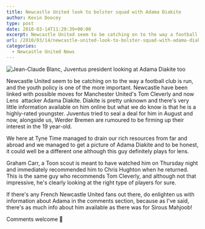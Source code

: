 ```yaml
---
title: Newcastle United look to bolster squad with Adama Diakite
author: Kevin Doocey
type: post
date: 2010-03-14T11:29:39+00:00
excerpt: Newcastle United seem to be catching on to the way a football club is run, and the youth..
url: /2010/03/14/newcastle-united-look-to-bolster-squad-with-adama-diakite/
categories:
  - Newcastle United News
---
```


![Jean-Claude Blanc, Juventus president looking at Adama Diakite too](https://cdn.wn.com/ph/img/09/83/fd7c691ef555a5d5c31c2b082413-grande.jpg "Juventus - Thought they had move sealed for Diakite in August 2009")

Newcastle United seem to be catching on to the way a football club is run, and the youth policy is one of the more important. Newcastle have been linked with possible moves for Manchester United's Tom Cleverly and now Lens  attacker Adama Diakite. Diakite is pretty unknown and there's very little information available on him online but what we do know is that he is a highly-rated youngster. Juventus tried to seal a deal for him in August and now, alongside us, Werder Bremen are rumoured to be firming up their interest in the 19 year-old.

We here at Tyne Time managed to drain our rich resources from far and abroad and we managed to get a picture of Adama Diakite and to be honest, it could well be a different one although this guy definitely plays for lens.

Graham Carr, a Toon scout is meant to have watched him on Thursday night and immediately recommended him to Chris Hughton when he returned. This is the same guy who recommends Tom Cleverly, and although not that impressive, he's clearly looking at the right type of players for sure.

If there's any French Newcastle United fans out there, do enlighten us with information about Adama in the comments section, because as I've said, there's as much info about him available as there was for Sirous Mahjoob!

Comments welcome 🙂
